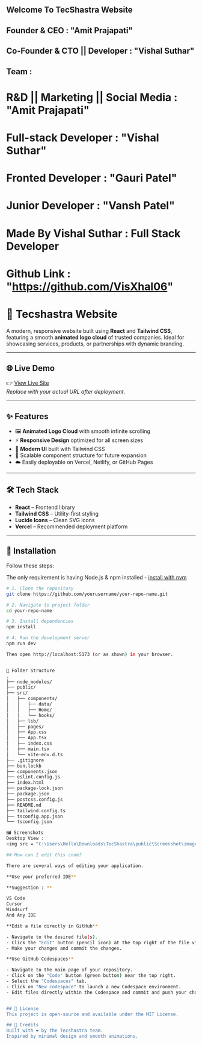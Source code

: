 ## Welcome To TecShastra Website 

## Founder & CEO : "Amit Prajapati"
## Co-Founder & CTO || Developer : "Vishal Suthar"

## Team : 
# R&D || Marketing || Social Media : "Amit Prajapati"
# Full-stack Developer : "Vishal Suthar"
# Fronted Developer : "Gauri Patel"
# Junior Developer : "Vansh Patel"


# Made By Vishal Suthar : Full Stack Developer
# Github Link : "https://github.com/VisXhal06"

# 🚀 Tecshastra Website

A modern, responsive website built using **React** and **Tailwind CSS**, featuring a smooth **animated logo cloud** of trusted companies. Ideal for showcasing services, products, or partnerships with dynamic branding.

---

## 🌐 Live Demo

👉 [View Live Site](https://your-project-name.vercel.app)  
_Replace with your actual URL after deployment._

---

## ✨ Features

- 🖼️ **Animated Logo Cloud** with smooth infinite scrolling
- ⚡ **Responsive Design** optimized for all screen sizes
- 🎨 **Modern UI** built with Tailwind CSS
- 🧱 Scalable component structure for future expansion
- ☁️ Easily deployable on Vercel, Netlify, or GitHub Pages

---

## 🛠️ Tech Stack

- **React** – Frontend library
- **Tailwind CSS** – Utility-first styling
- **Lucide Icons** – Clean SVG icons
- **Vercel** – Recommended deployment platform

---

## 🚧 Installation

Follow these steps:

The only requirement is having Node.js & npm installed - [install with nvm](https://github.com/nvm-sh/nvm#installing-and-updating)

```bash
# 1. Clone the repository
git clone https://github.com/yourusername/your-repo-name.git

# 2. Navigate to project folder
cd your-repo-name

# 3. Install dependencies
npm install

# 4. Run the development server
npm run dev

Then open http://localhost:5173 (or as shown) in your browser.


📁 Folder Structure
.
├── node_modules/
├── public/
├── src/
│   ├── components/
│   │   ├── data/
│   │   ├── Home/
│   │   └── hooks/
│   ├── lib/
│   ├── pages/
│   ├── App.css
│   ├── App.tsx
│   ├── index.css
│   ├── main.tsx
│   └── vite-env.d.ts
├── .gitignore
├── bun.lockb
├── components.json
├── eslint.config.js
├── index.html
├── package-lock.json
├── package.json
├── postcss.config.js
├── README.md
├── tailwind.config.ts
├── tsconfig.app.json
└── tsconfig.json

🖼️ Screenshots
Desktop View :
<img src = "C:\Users\Hello\Downloads\TecShastra\public\Screenshot\image.png">

## How can I edit this code?

There are several ways of editing your application.

**Use your preferred IDE**

**Suggestion : **

VS Code
Cursor
Windsurf
And Any IDE 

**Edit a file directly in GitHub**

- Navigate to the desired file(s).
- Click the "Edit" button (pencil icon) at the top right of the file view.
- Make your changes and commit the changes.

**Use GitHub Codespaces**

- Navigate to the main page of your repository.
- Click on the "Code" button (green button) near the top right.
- Select the "Codespaces" tab.
- Click on "New codespace" to launch a new Codespace environment.
- Edit files directly within the Codespace and commit and push your changes once you're done.


## 📌 License
This project is open-source and available under the MIT License.

## 🤝 Credits
Built with ❤️ by the Tecshastra team.
Inspired by minimal design and smooth animations.

